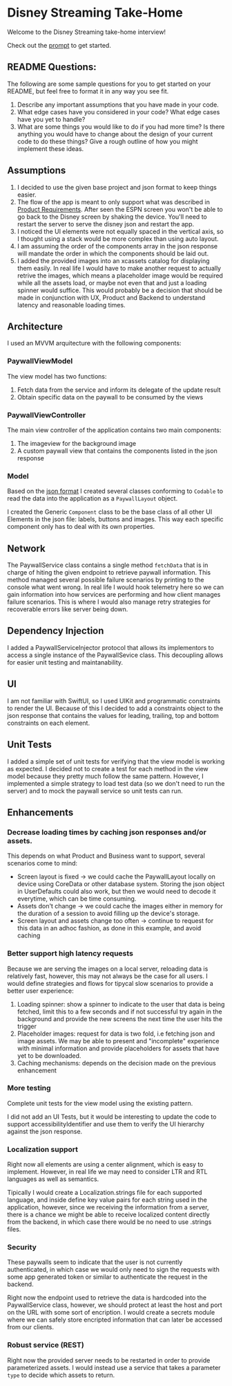 # Disney Streaming Take-Home

Welcome to the Disney Streaming take-home interview!

Check out the [prompt](PROMPT.md) to get started.

## README Questions:

The following are some sample questions for you to get started on your README, but feel free to format it in any way you see fit.

1. Describe any important assumptions that you have made in your code.
1. What edge cases have you considered in your code? What edge cases have you yet to handle?
1. What are some things you would like to do if you had more time? Is there anything you would have to change about the design of your current code to do these things? Give a rough outline of how you might implement these ideas.

## Assumptions

1. I decided to use the given base project and json format to keep things easier.
2. The flow of the app is meant to only support what was described in [Product Requirements](PROMPT.md#product-requirements). After seen the ESPN screen you won't be able to go back to the Disney screen by shaking the device. You'll need to restart the server to serve the disney json and restart the app.
3. I noticed the UI elements were not equally spaced in the vertical axis, so I thought using a stack would be more complex than using auto layout.
4. I am assuming the order of the components array in the json response will mandate the order in which the components should be laid out.
5. I added the provided images into an xcassets catalog for displaying them easily. In real life I would have to make another request to actually retrive the images, which means a placeholder image would be required while all the assets load, or maybe not even that and just a loading spinner would suffice. This would probably be a decision that should be made in conjunction with UX, Product and Backend to understand latency and reasonable loading times.

## Architecture

I used an MVVM arquitecture with the following components:

### PaywallViewModel

The view model has two functions:

1. Fetch data from the service and inform its delegate of the update result
2. Obtain specific data on the paywall to be consumed by the views

### PaywallViewController

The main view controller of the application contains two main components:

1. The imageview for the background image
2. A custom paywall view that contains the components listed in the json response

### Model

Based on the [json format](https://github.com/ccaceresahumada/paywall/blob/main/scripts/disney/response.json) I created several classes conforming to `Codable` to read the data into the application as a `PaywallLayout` object.

I created the Generic `Component` class to be the base class of all other UI Elements in the json file: labels, buttons and images. This way each specific component only has to deal with its own properties.

## Network

The PaywallService class contains a single method `fetchData` that is in charge of hiting the given endpoint to retrieve paywall information. This method managed several possible failure scenarios by printing to the console what went wrong. In real life I would hook telemetry here so we can gain information into how services are performing and how client manages failure scenarios. This is where I would also manage retry strategies for recoverable errors like server being down.

## Dependency Injection

I added a PaywallServiceInjector protocol that allows its implementors to access a single instance of the PaywallSevice class. This decoupling allows for easier unit testing and maintanability.

## UI

I am not familiar with SwiftUI, so I used UIKit and programmatic constraints to render the UI. Because of this I decided to add a constraints object to the json response that contains the values for leading, trailing, top and bottom constraints on each element.

## Unit Tests

I added a simple set of unit tests for verifying that the view model is working as expected. I decided not to create a test for each method in the view model because they pretty much follow the same pattern. However, I implemented a simple strategy to load test data (so we don't need to run the server) and to mock the paywall service so unit tests can run.

## Enhancements

### Decrease loading times by caching json responses and/or assets. 

This depends on what Product and Business want to support, several scenarios come to mind:
- Screen layout is fixed -> we could cache the PaywallLayout locally on device using CoreData or other database system. Storing the json object in UserDefaults could also work, but then we would need to decode it everytime, which can be time consuming.
- Assets don't change -> we could cache the images either in memory for the duration of a session to avoid filling up the device's storage.
- Screen layout and assets change too often -> continue to request for this data in an adhoc fashion, as done in this example, and avoid caching

### Better support high latency requests

Because we are serving the images on a local server, reloading data is relatively fast, however, this may not always be the case for all users. I would define strategies and flows for tipycal slow scenarios to provide a better user experience:

1. Loading spinner: show a spinner to indicate to the user that data is being fetched, limit this to a few seconds and if not successful try again in the background and provide the new screens the next time the user hits the trigger
2. Placeholder images: request for data is two fold, i.e fetching json and image assets. We may be able to present and "incomplete" experience with minimal information and provide placeholders for assets that have yet to be downloaded.
3. Caching mechanisms: depends on the decision made on the previous enhancement

### More testing

Complete unit tests for the view model using the existing pattern.

I did not add an UI Tests, but it would be interesting to update the code to support accessibilityIdentifier and use them to verify the UI hierarchy against the json response.

### Localization support

Right now all elements are using a center alignment, which is easy to implement. However, in real life we may need to consider LTR and RTL languages as well as semantics.

Tipically I would create a Localization.strings file for each supported language, and inside define key value pairs for each string used in the application, however, since we receiving the information from a server, there is a chance we might be able to receive localized content directly from the backend, in which case there would be no need to use .strings files.

### Security

These paywalls seem to indicate that the user is not currently authenticated, in which case we would only need to sign the requests with some app generated token or similar to authenticate the request in the backend.

Right now the endpoint used to retrieve the data is hardcoded into the PaywallService class, however, we should protect at least the host and port on the URL with some sort of encription. I would create a secrets module where we can safely store encripted information that can later be accessed from our clients.

### Robust service (REST)

Right now the provided server needs to be restarted in order to provide parameterized assets. I would instead use a service that takes a parameter `type` to decide which assets to return.
